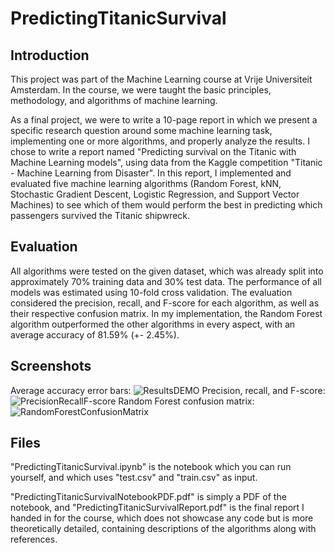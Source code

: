 # PredictingTitanicSurvival

## Introduction
This project was part of the Machine Learning course at Vrije Universiteit Amsterdam. In the course, we were taught the basic principles, methodology, and algorithms of machine learning.

As a final project, we were to write a 10-page report in which we present a specific research question around some machine learning task, implementing one or more algorithms, and properly analyze the results. I chose to write a report named "Predicting survival on the Titanic with Machine Learning models", using data from the Kaggle competition "Titanic - Machine Learning from Disaster". In this report, I implemented and evaluated five machine learning algorithms (Random Forest, kNN, Stochastic Gradient Descent, Logistic Regression, and Support Vector Machines) to see which of them would perform the best in predicting which passengers survived the Titanic shipwreck. 

## Evaluation

All algorithms were tested on the given dataset, which was already split into approximately 70% training data and 30% test data. The performance of all models was estimated using 10-fold cross validation. The evaluation considered the precision, recall, and F-score for each algorithm, as well as their respective confusion matrix. In my implementation, the Random Forest algorithm outperformed the other algorithms in every aspect, with an average accuracy of 81.59% (+- 2.45%).

## Screenshots

Average accuracy error bars:
![ResultsDEMO](https://user-images.githubusercontent.com/30833034/126154238-7c373daa-4c5a-4ecb-8b5c-6b47be90578f.png)
Precision, recall, and F-score:
![PrecisionRecallF-score](https://user-images.githubusercontent.com/30833034/132021535-661a48fb-2747-4aad-a8c9-de288b68d862.png)
Random Forest confusion matrix:
![RandomForestConfusionMatrix](https://user-images.githubusercontent.com/30833034/132021540-c39c85b6-0b4b-44ba-a061-264daf2b602d.png)

## Files
"PredictingTitanicSurvival.ipynb" is the notebook which you can run yourself, and which uses "test.csv" and "train.csv" as input.

"PredictingTitanicSurvivalNotebookPDF.pdf" is simply a PDF of the notebook, and "PredictingTitanicSurvivalReport.pdf" is the final report I handed in for the course, which does not showcase any code but is more theoretically detailed, containing descriptions of the algorithms along with references.



